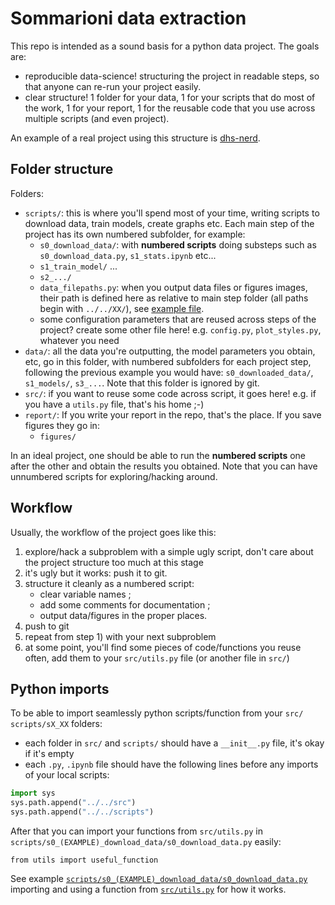 # Sommarioni data extraction

This repo is intended as a sound basis for a python data project.
The goals are:
- reproducible data-science! structuring the project in readable steps, so that anyone can re-run your project easily.
- clear structure! 1 folder for your data, 1 for your scripts that do most of the work, 1 for your report, 1 for the reusable code that you use across multiple scripts (and even project).

An example of a real project using this structure is [dhs-nerd](https://github.com/dddpt-epfl-phd/dhs-nerd/).

## Folder structure

Folders:
- `scripts/`: this is where you'll spend most of your time, writing scripts to download data, train models, create graphs etc. Each main step of the project has its own numbered subfolder, for example:
    + `s0_download_data/`: with **numbered scripts** doing substeps such as `s0_download_data.py`, `s1_stats.ipynb` etc...
    + `s1_train_model/` ...
    + `s2_.../`
    + `data_filepaths.py`: when you output data files or figures images, their path is defined here as relative to main step folder (all paths begin with `../../XX/`), see [example file](https://github.com/dhlab-epfl/data-project-basis/blob/main/scripts/data_filepaths.py).
    + some configuration parameters that are reused across steps of the project? create some other file here! e.g. `config.py`, `plot_styles.py`, whatever you need
- `data/`: all the data you're outputting, the model parameters you obtain, etc, go in this folder, with numbered subfolders for each project step, following the previous example you would have: `s0_downloaded_data/`, `s1_models/`, `s3_...`. Note that this folder is ignored by git.
- `src/`: if you want to reuse some code across script, it goes here! e.g. if you have a `utils.py` file, that's his home ;-)
- `report/`: If you write your report in the repo, that's the place. If you save figures they go in:
    + `figures/`

In an ideal project, one should be able to run the **numbered scripts** one after the other and obtain the results you obtained.
Note that you can have unnumbered scripts for exploring/hacking around.

## Workflow

Usually, the workflow of the project goes like this:
1) explore/hack a subproblem with a simple ugly script, don't care about the project structure too much at this stage
2) it's ugly but it works: push it to git.
3) structure it cleanly as a numbered script:
    - clear variable names ;
    - add some comments for documentation ;
    - output data/figures in the proper places.
4) push to git
5) repeat from step 1) with your next subproblem
6) at some point, you'll find some pieces of code/functions you reuse often, add them to your `src/utils.py` file (or another file in `src/`)

## Python imports

To be able to import seamlessly python scripts/function from your `src/` `scripts/sX_XX` folders:
- each folder in `src/` and `scripts/` should have a `__init__.py` file, it's okay if it's empty
- each `.py`, `.ipynb` file should have the following lines before any imports of your local scripts:
```python
import sys 
sys.path.append("../../src")
sys.path.append("../../scripts")
```
After that you can import your functions from `src/utils.py` in `scripts/s0_(EXAMPLE)_download_data/s0_download_data.py` easily:
```
from utils import useful_function 
```
See example [`scripts/s0_(EXAMPLE)_download_data/s0_download_data.py`](https://github.com/dhlab-epfl/data-project-basis/blob/main/scripts/s0_(EXAMPLE)_download_data/s0_download_data.py) importing and using a function from [`src/utils.py`](https://github.com/dhlab-epfl/data-project-basis/blob/main/src/utils.py) for how it works.

